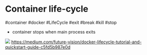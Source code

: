 # Container life-cycle

#container #docker #LifeCycle #exit #break #kill #stop

- container stops when main process exits

![](ATTACHMENTS/Pasted-image-20220719235340.png)
https://medium.com/future-vision/docker-lifecycle-tutorial-and-quickstart-guide-c5fd5b987e0d